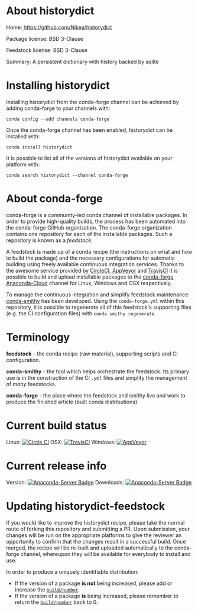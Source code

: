 About historydict
=================

Home: https://github.com/Nikea/historydict

Package license: BSD 3-Clause

Feedstock license: BSD 3-Clause

Summary: A persistent dictionary with history backed by sqlite



Installing historydict
======================

Installing historydict from the conda-forge channel can be achieved by adding conda-forge to your channels with:

```
conda config --add channels conda-forge
```

Once the conda-forge channel has been enabled, historydict can be installed with:

```
conda install historydict
```

It is possible to list all of the versions of historydict available on your platform with:

```
conda search historydict --channel conda-forge
```


About conda-forge
=================

conda-forge is a community-led conda channel of installable packages.
In order to provide high-quality builds, the process has been automated into the
conda-forge GitHub organization. The conda-forge organization contains one repository 
for each of the installable packages. Such a repository is known as a *feedstock*.

A feedstock is made up of a conda recipe (the instructions on what and how to build
the package) and the necessary configurations for automatic building using freely
available continuous integration services. Thanks to the awesome service provided by
[CircleCI](https://circleci.com/), [AppVeyor](http://www.appveyor.com/)
and [TravisCI](https://travis-ci.org/) it is possible to build and upload installable
packages to the [conda-forge](https://anaconda.org/conda-forge)
[Anaconda-Cloud](http://docs.anaconda.org/) channel for Linux, Windows and OSX respectively.

To manage the continuous integration and simplify feedstock maintenance
[conda-smithy](http://github.com/conda-forge/conda-smithy) has been developed.
Using the ``conda-forge.yml`` within this repository, it is possible to regenerate all of
this feedstock's supporting files (e.g. the CI configuration files) with ``conda smithy regenerate``.


Terminology
===========

**feedstock** - the conda recipe (raw material), supporting scripts and CI configuration.

**conda-smithy** - the tool which helps orchestrate the feedstock.
                   Its primary use is in the construction of the CI ``.yml`` files
                   and simplify the management of *many* feedstocks.

**conda-forge** - the place where the feedstock and smithy live and work to
                  produce the finished article (built conda distributions)

Current build status
====================

Linux: [![Circle CI](https://circleci.com/gh/conda-forge/historydict-feedstock.svg?style=svg)](https://circleci.com/gh/conda-forge/historydict-feedstock)
OSX: [![TravisCI](https://travis-ci.org/conda-forge/historydict-feedstock.svg?branch=master)](https://travis-ci.org/conda-forge/historydict-feedstock) 
Windows: [![AppVeyor](https://ci.appveyor.com/api/projects/status/github/conda-forge/historydict-feedstock?svg=True)](https://ci.appveyor.com/project/conda-forge/historydict-feedstock/branch/master)

Current release info
====================
Version: [![Anaconda-Server Badge](https://anaconda.org/conda-forge/historydict/badges/version.svg)](https://anaconda.org/conda-forge/historydict)
Downloads: [![Anaconda-Server Badge](https://anaconda.org/conda-forge/historydict/badges/downloads.svg)](https://anaconda.org/conda-forge/historydict)


Updating historydict-feedstock
==============================

If you would like to improve the historydict recipe, please take the normal
route of forking this repository and submitting a PR. Upon submission, your changes will
be run on the appropriate platforms to give the reviewer an opportunity to confirm that the
changes result in a successful build. Once merged, the recipe will be re-built and uploaded
automatically to the conda-forge channel, whereupon they will be available for everybody to
install and use.

In order to produce a uniquely identifiable distribution:
 * If the version of a package **is not** being increased, please add or increase
   the [``build/number``](http://conda.pydata.org/docs/building/meta-yaml.html#build-number-and-string). 
 * If the version of a package **is** being increased, please remember to return
   the [``build/number``](http://conda.pydata.org/docs/building/meta-yaml.html#build-number-and-string)
   back to 0.
